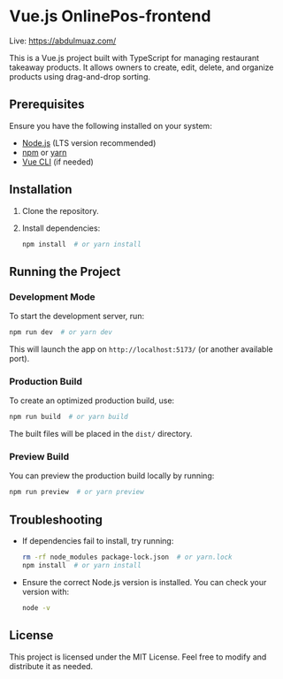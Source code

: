 # Vue.js OnlinePos-frontend

Live: https://abdulmuaz.com/

This is a Vue.js project built with TypeScript for managing restaurant takeaway products. It allows owners to create, edit, delete, and organize products using drag-and-drop sorting.

## Prerequisites

Ensure you have the following installed on your system:

- [Node.js](https://nodejs.org/) (LTS version recommended)
- [npm](https://www.npmjs.com/) or [yarn](https://yarnpkg.com/)
- [Vue CLI](https://cli.vuejs.org/) (if needed)

## Installation

1. Clone the repository.

2. Install dependencies:
   ```sh
   npm install  # or yarn install
   ```

## Running the Project

### Development Mode

To start the development server, run:
```sh
npm run dev  # or yarn dev
```
This will launch the app on `http://localhost:5173/` (or another available port).

### Production Build

To create an optimized production build, use:
```sh
npm run build  # or yarn build
```
The built files will be placed in the `dist/` directory.

### Preview Build

You can preview the production build locally by running:
```sh
npm run preview  # or yarn preview
```

## Troubleshooting

- If dependencies fail to install, try running:
  ```sh
  rm -rf node_modules package-lock.json  # or yarn.lock
  npm install  # or yarn install
  ```

- Ensure the correct Node.js version is installed. You can check your version with:
  ```sh
  node -v
  ```

## License

This project is licensed under the MIT License. Feel free to modify and distribute it as needed.


